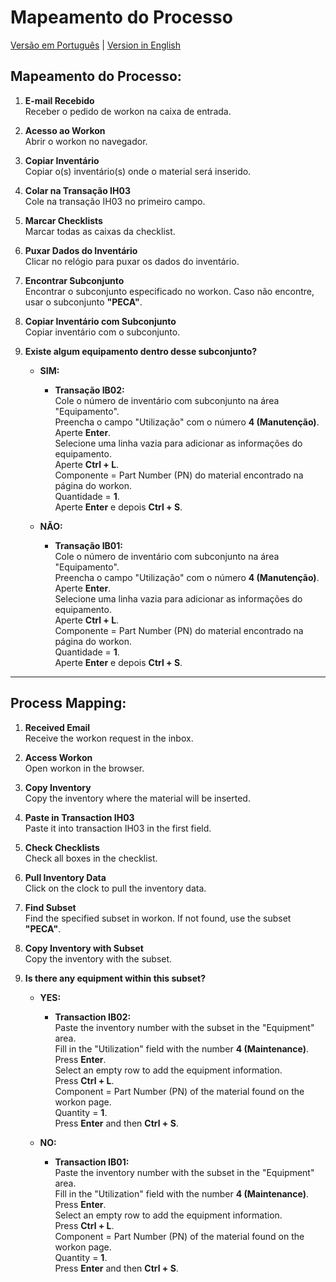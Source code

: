 # Mapeamento do Processo

[Versão em Português](#portuguese) | [Version in English](#english)

## Mapeamento do Processo:

1. **E-mail Recebido**  
   Receber o pedido de workon na caixa de entrada.

2. **Acesso ao Workon**  
   Abrir o workon no navegador.

3. **Copiar Inventário**  
   Copiar o(s) inventário(s) onde o material será inserido.

4. **Colar na Transação IH03**  
   Cole na transação IH03 no primeiro campo.

5. **Marcar Checklists**  
   Marcar todas as caixas da checklist.

6. **Puxar Dados do Inventário**  
   Clicar no relógio para puxar os dados do inventário.

7. **Encontrar Subconjunto**  
   Encontrar o subconjunto especificado no workon. Caso não encontre, usar o subconjunto **"PECA"**.

8. **Copiar Inventário com Subconjunto**  
   Copiar inventário com o subconjunto.

9. **Existe algum equipamento dentro desse subconjunto?**
   - **SIM:**  
     - **Transação IB02:**  
       Cole o número de inventário com subconjunto na área "Equipamento".  
       Preencha o campo "Utilização" com o número **4 (Manutenção)**.  
       Aperte **Enter**.  
       Selecione uma linha vazia para adicionar as informações do equipamento.  
       Aperte **Ctrl + L**.  
       Componente = Part Number (PN) do material encontrado na página do workon.  
       Quantidade = **1**.  
       Aperte **Enter** e depois **Ctrl + S**.

   - **NÃO:**  
     - **Transação IB01:**  
       Cole o número de inventário com subconjunto na área "Equipamento".  
       Preencha o campo "Utilização" com o número **4 (Manutenção)**.  
       Aperte **Enter**.  
       Selecione uma linha vazia para adicionar as informações do equipamento.  
       Aperte **Ctrl + L**.  
       Componente = Part Number (PN) do material encontrado na página do workon.  
       Quantidade = **1**.  
       Aperte **Enter** e depois **Ctrl + S**.

---

## Process Mapping:

1. **Received Email**  
   Receive the workon request in the inbox.

2. **Access Workon**  
   Open workon in the browser.

3. **Copy Inventory**  
   Copy the inventory where the material will be inserted.

4. **Paste in Transaction IH03**  
   Paste it into transaction IH03 in the first field.

5. **Check Checklists**  
   Check all boxes in the checklist.

6. **Pull Inventory Data**  
   Click on the clock to pull the inventory data.

7. **Find Subset**  
   Find the specified subset in workon. If not found, use the subset **"PECA"**.

8. **Copy Inventory with Subset**  
   Copy the inventory with the subset.

9. **Is there any equipment within this subset?**
   - **YES:**  
     - **Transaction IB02:**  
       Paste the inventory number with the subset in the "Equipment" area.  
       Fill in the "Utilization" field with the number **4 (Maintenance)**.  
       Press **Enter**.  
       Select an empty row to add the equipment information.  
       Press **Ctrl + L**.  
       Component = Part Number (PN) of the material found on the workon page.  
       Quantity = **1**.  
       Press **Enter** and then **Ctrl + S**.

   - **NO:**  
     - **Transaction IB01:**  
       Paste the inventory number with the subset in the "Equipment" area.  
       Fill in the "Utilization" field with the number **4 (Maintenance)**.  
       Press **Enter**.  
       Select an empty row to add the equipment information.  
       Press **Ctrl + L**.  
       Component = Part Number (PN) of the material found on the workon page.  
       Quantity = **1**.  
       Press **Enter** and then **Ctrl + S**.
